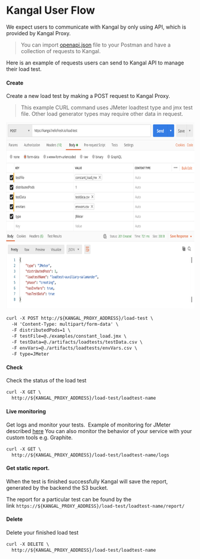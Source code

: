 # Kangal User Flow

We expect users to communicate with Kangal by only using API, which is provided by Kangal Proxy.

>You can import [openapi.json](../openapi.json) file to your Postman and have a collection of requests to Kangal. 

Here is an example of requests users can send to Kangal API to manage their load test.

#### Create 
Create a new load test by making a POST request to Kangal Proxy.
> This example CURL command uses JMeter loadtest type and jmx test file.
> Other load generator types may require other data in request.
<p align="center">  
<img src="jmeter-in-kangal/images/sending_request_postman.png" height="500">
</p>

```
curl -X POST http://${KANGAL_PROXY_ADDRESS}/load-test \
  -H 'Content-Type: multipart/form-data' \
  -F distributedPods=1 \
  -F testFile=@./examples/constant_load.jmx \
  -F testData=@./artifacts/loadtests/testData.csv \
  -F envVars=@./artifacts/loadtests/envVars.csv \
  -F type=JMeter
```
#### Check 
Check the status of the load test

```
curl -X GET \
  http://${KANGAL_PROXY_ADDRESS}/load-test/loadtest-name
```

#### Live monitoring
Get logs and monitor your tests. 
Example of monitoring for JMeter described [here](jmeter-in-kangal/Reporting-in-JMeter.md#live-metrics-reporting)
You can also monitor the behavior of your service with your custom tools e.g. Graphite.

```
curl -X GET \
  http://${KANGAL_PROXY_ADDRESS}/load-test/loadtest-name/logs
```

#### Get static report. 
When the test is finished successfully Kangal will save the report, generated by the backend the S3 bucket. 

The report for a particular test can be found by the link `https://${KANGAL_PROXY_ADDRESS}/load-test/loadtest-name/report/`

#### Delete 
Delete your finished load test

```
curl -X DELETE \
  http://${KANGAL_PROXY_ADDRESS}/load-test/loadtest-name
```
